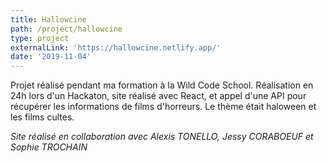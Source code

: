 ```yaml
---
title: Hallowcine
path: /project/hallowcine
type: project
externalLink: 'https://hallowcine.netlify.app/'
date: '2019-11-04'
---
```

Projet réalisé pendant ma formation à la Wild Code School.
Réalisation en 24h lors d'un Hackaton, site réalisé avec React, et appel d'une API pour récupérer les informations de films d'horreurs. Le thème était haloween et les films cultes. 

*Site réalisé en collaboration avec Alexis TONELLO, Jessy CORABOEUF et Sophie TROCHAIN*
